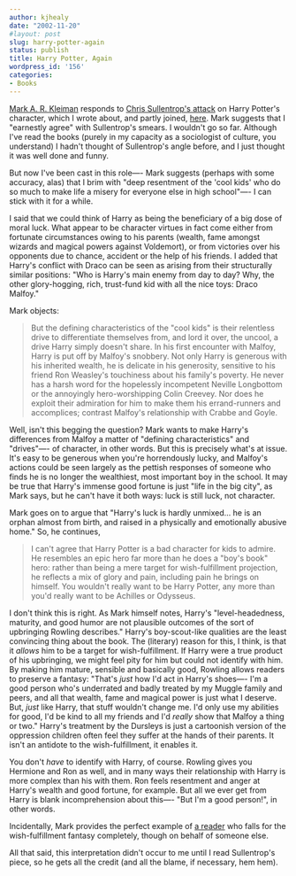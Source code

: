 ```yaml
---
author: kjhealy
date: "2002-11-20"
#layout: post
slug: harry-potter-again
status: publish
title: Harry Potter, Again
wordpress_id: '156'
categories:
- Books
---
```


[Mark A. R. Kleiman](http://markarkleiman.blogspot.com/2002_11_01_markarkleiman_archive.html#85695031 "Mark Kleiman") responds to [Chris Sullentrop's attack](http://slate.msn.com/?id=2073627) on Harry Potter's character, which I wrote about, and partly joined, [here](http://fiachra.soc.arizona.edu/blog/archives/000153.html). Mark suggests that I "earnestly agree" with Sullentrop's smears. I wouldn't go so far. Although I've read the books (purely in my capacity as a sociologist of culture, you understand) I hadn't thought of Sullentrop's angle before, and I just thought it was well done and funny.

But now I've been cast in this role—- Mark suggests (perhaps with some accuracy, alas) that I brim with "deep resentment of the 'cool kids' who do so much to make life a misery for everyone else in high school"—- I can stick with it for a while.

I said that we could think of Harry as being the beneficiary of a big dose of moral luck. What appear to be character virtues in fact come either from fortunate circumstances owing to his parents (wealth, fame amongst wizards and magical powers against Voldemort), or from victories over his opponents due to chance, accident or the help of his friends. I added that Harry's conflict with Draco can be seen as arising from their structurally similar positions: "Who is Harry's main enemy from day to day? Why, the other glory-hogging, rich, trust-fund kid with all the nice toys: Draco Malfoy."

Mark objects:

> But the defining characteristics of the "cool kids" is their relentless drive to differentiate themselves from, and lord it over, the uncool, a drive Harry simply doesn't share. In his first encounter with Malfoy, Harry is put off by Malfoy's snobbery. Not only Harry is generous with his inherited wealth, he is delicate in his generosity, sensitive to his friend Ron Weasley's touchiness about his family's poverty. He never has a harsh word for the hopelessly incompetent Neville Longbottom or the annoyingly hero-worshipping Colin Creevey. Nor does he exploit their admiration for him to make them his errand-runners and accomplices; contrast Malfoy's relationship with Crabbe and Goyle.

Well, isn't this begging the question? Mark wants to make Harry's differences from Malfoy a matter of "defining characteristics" and "drives"—- of character, in other words. But this is precisely what's at issue. It's easy to be generous when you're horrendously lucky, and Malfoy's actions could be seen largely as the pettish responses of someone who finds he is no longer the wealthiest, most important boy in the school. It may be true that Harry's immense good fortune is just "life in the big city", as Mark says, but he can't have it both ways: luck is still luck, not character.

Mark goes on to argue that "Harry's luck is hardly unmixed… he is an orphan almost from birth, and raised in a physically and emotionally abusive home." So, he continues,

> I can't agree that Harry Potter is a bad character for kids to admire. He resembles an epic hero far more than he does a "boy's book" hero: rather than being a mere target for wish-fulfillment projection, he reflects a mix of glory and pain, including pain he brings on himself. You wouldn't really want to be Harry Potter, any more than you'd really want to be Achilles or Odysseus.

I don't think this is right. As Mark himself notes, Harry's "level-headedness, maturity, and good humor are not plausible outcomes of the sort of upbringing Rowling describes." Harry's boy-scout-like qualities are the least convincing thing about the book. The (literary) reason for this, I think, is that it *allows* him to be a target for wish-fulfillment. If Harry were a true product of his upbringing, we might feel pity for him but could not identify with him. By making him mature, sensible and basically good, Rowling allows readers to preserve a fantasy: "That's *just* how I'd act in Harry's shoes—- I'm a good person who's underrated and badly treated by my Muggle family and peers, and all that wealth, fame and magical power is just what I deserve. But, *just* like Harry, that stuff wouldn't change me. I'd only use my abilities for good, I'd be kind to all my friends and I'd *really* show that Malfoy a thing or two." Harry's treatment by the Dursleys is just a cartoonish version of the oppression children often feel they suffer at the hands of their parents. It isn't an antidote to the wish-fulfillment, it enables it.

You don't *have* to identify with Harry, of course. Rowling gives you Hermione and Ron as well, and in many ways their relationship with Harry is more complex than his with them. Ron feels resentment and anger at Harry's wealth and good fortune, for example. But all we ever get from Harry is blank incomprehension about this—- "But I'm a good person!", in other words.

Incidentally, Mark provides the perfect example of [a reader](http://www.instapundit.com/archives/005501.php) who falls for the wish-fulfillment fantasy completely, though on behalf of someone else.

All that said, this interpretation didn't occur to me until I read Sullentrop's piece, so he gets all the credit (and all the blame, if necessary, hem hem).
